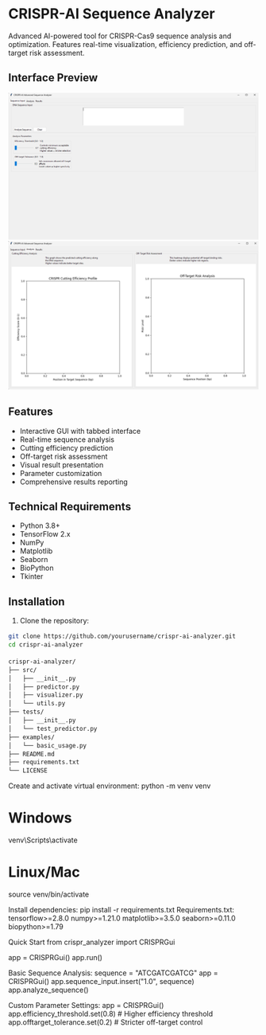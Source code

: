 # CRISPR-AI Sequence Analyzer

Advanced AI-powered tool for CRISPR-Cas9 sequence analysis and optimization. Features real-time visualization, efficiency prediction, and off-target risk assessment.

## Interface Preview
<img src="crispr1.png" width="600" alt="GUI Preview">
<!-- With custom size -->
<img src="crispr2.png" width="600" alt="GUI Preview">
<!-- With custom size -->


## Features

- Interactive GUI with tabbed interface
- Real-time sequence analysis
- Cutting efficiency prediction
- Off-target risk assessment
- Visual result presentation
- Parameter customization
- Comprehensive results reporting

## Technical Requirements

- Python 3.8+
- TensorFlow 2.x
- NumPy
- Matplotlib
- Seaborn
- BioPython
- Tkinter

## Installation

1. Clone the repository:
```bash
git clone https://github.com/yourusername/crispr-ai-analyzer.git
cd crispr-ai-analyzer

crispr-ai-analyzer/
├── src/
│   ├── __init__.py
│   ├── predictor.py
│   ├── visualizer.py
│   └── utils.py
├── tests/
│   ├── __init__.py
│   └── test_predictor.py
├── examples/
│   └── basic_usage.py
├── README.md
├── requirements.txt
└── LICENSE

```
Create and activate virtual environment:
python -m venv venv
# Windows
venv\Scripts\activate
# Linux/Mac
source venv/bin/activate

Install dependencies:
pip install -r requirements.txt
Requirements.txt:
tensorflow>=2.8.0
numpy>=1.21.0
matplotlib>=3.5.0
seaborn>=0.11.0
biopython>=1.79


Quick Start
from crispr_analyzer import CRISPRGui

app = CRISPRGui()
app.run()

Basic Sequence Analysis:
sequence = "ATCGATCGATCG"
app = CRISPRGui()
app.sequence_input.insert("1.0", sequence)
app.analyze_sequence()


Custom Parameter Settings:
app = CRISPRGui()
app.efficiency_threshold.set(0.8)  # Higher efficiency threshold
app.offtarget_tolerance.set(0.2)   # Stricter off-target control






